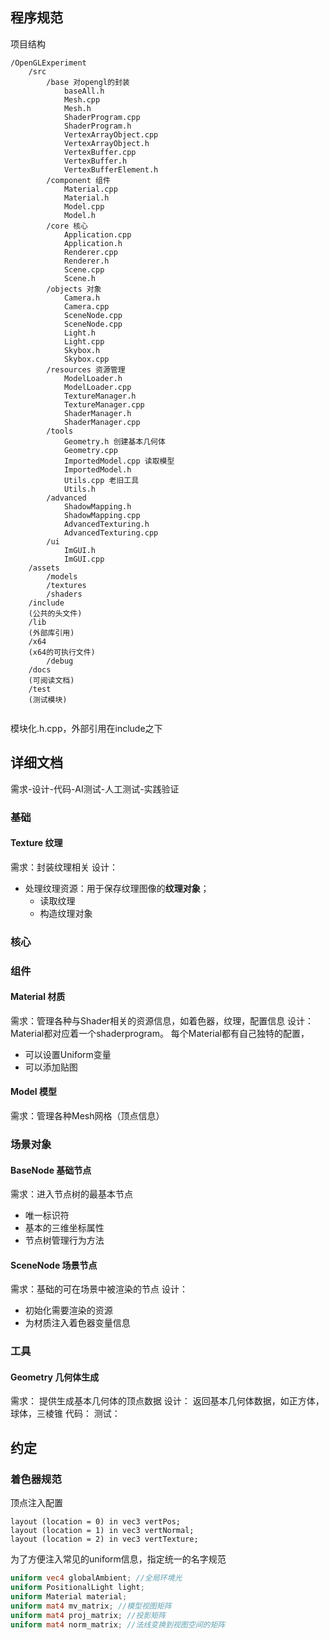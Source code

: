 
## 程序规范
项目结构
```
/OpenGLExperiment
	/src
		/base 对opengl的封装
			baseAll.h
			Mesh.cpp
			Mesh.h
			ShaderProgram.cpp
			ShaderProgram.h
			VertexArrayObject.cpp
			VertexArrayObject.h
			VertexBuffer.cpp
			VertexBuffer.h
			VertexBufferElement.h
		/component 组件
			Material.cpp
			Material.h
			Model.cpp
			Model.h
		/core 核心
		    Application.cpp
		    Application.h
		    Renderer.cpp
		    Renderer.h
		    Scene.cpp
		    Scene.h
		/objects 对象
		    Camera.h
		    Camera.cpp
		    SceneNode.cpp
		    SceneNode.cpp
		    Light.h
		    Light.cpp
		    Skybox.h
		    Skybox.cpp
		/resources 资源管理
		    ModelLoader.h
		    ModelLoader.cpp
		    TextureManager.h
		    TextureManager.cpp
		    ShaderManager.h
		    ShaderManager.cpp
		/tools
		    Geometry.h 创建基本几何体
		    Geometry.cpp
			ImportedModel.cpp 读取模型
			ImportedModel.h
			Utils.cpp 老旧工具
			Utils.h
		/advanced
		    ShadowMapping.h
		    ShadowMapping.cpp
		    AdvancedTexturing.h
		    AdvancedTexturing.cpp
		/ui
		    ImGUI.h
		    ImGUI.cpp
	/assets
	    /models
	    /textures
	    /shaders
	/include
	(公共的头文件)
	/lib
    (外部库引用)
    /x64
    (x64的可执行文件)
	    /debug
	/docs
	(可阅读文档)
	/test
	(测试模块)
	

```

模块化.h.cpp，外部引用在include之下
## 详细文档
需求-设计-代码-AI测试-人工测试-实践验证
### 基础

#### Texture 纹理
需求：封装纹理相关
设计：
- 处理纹理资源：用于保存纹理图像的**纹理对象**；
	- 读取纹理
	- 构造纹理对象
### 核心 

### 组件
#### Material 材质
需求：管理各种与Shader相关的资源信息，如着色器，纹理，配置信息
设计：
Material都对应着一个shaderprogram。
每个Material都有自己独特的配置，
- 可以设置Uniform变量
- 可以添加贴图
#### Model 模型
需求：管理各种Mesh网格（顶点信息）

### 场景对象
#### BaseNode 基础节点
需求：进入节点树的最基本节点
- 唯一标识符
- 基本的三维坐标属性
- 节点树管理行为方法
#### SceneNode 场景节点
需求：基础的可在场景中被渲染的节点
设计：
- 初始化需要渲染的资源
- 为材质注入着色器变量信息


### 工具
#### Geometry 几何体生成
需求：
提供生成基本几何体的顶点数据
设计：
返回基本几何体数据，如正方体，球体，三棱锥
代码：
测试：


## 约定

### 着色器规范
顶点注入配置
```
layout (location = 0) in vec3 vertPos;
layout (location = 1) in vec3 vertNormal;
layout (location = 2) in vec3 vertTexture;
```

为了方便注入常见的uniform信息，指定统一的名字规范
```glsl
uniform vec4 globalAmbient; //全局环境光
uniform PositionalLight light; 
uniform Material material;
uniform mat4 mv_matrix; //模型视图矩阵
uniform mat4 proj_matrix; //投影矩阵
uniform mat4 norm_matrix; //法线变换到视图空间的矩阵
```